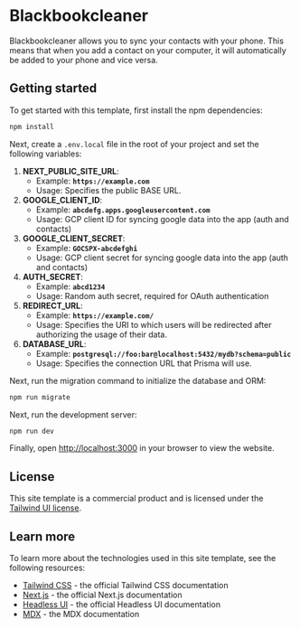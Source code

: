 # Blackbookcleaner

Blackbookcleaner allows you to sync your contacts with your phone. This means that when you add a contact on your computer, it will automatically be added to your phone and vice versa.

## Getting started

To get started with this template, first install the npm dependencies:

```bash
npm install
```

Next, create a `.env.local` file in the root of your project and set the following variables:

1. **NEXT_PUBLIC_SITE_URL**:
   - Example: **`https://example.com`**
   - Usage: Specifies the public BASE URL.
2. **GOOGLE_CLIENT_ID**:
   - Example: **`abcdefg.apps.googleusercontent.com`**
   - Usage: GCP client ID for syncing google data into the app (auth and contacts)
3. **GOOGLE_CLIENT_SECRET**:
   - Example: **`GOCSPX-abcdefghi`**
   - Usage: GCP client secret for syncing google data into the app (auth and contacts)
4. **AUTH_SECRET**:
   - Example: **`abcd1234`**
   - Usage: Random auth secret, required for OAuth authentication
5. **REDIRECT_URL**:
   - Example: **`https://example.com/`**
   - Usage: Specifies the URI to which users will be redirected after authorizing the usage of their data.
6. **DATABASE_URL**:
   - Example: **`postgresql://foo:bar@localhost:5432/mydb?schema=public`**
   - Usage: Specifies the connection URL that Prisma will use.

Next, run the migration command to initialize the database and ORM:

```bash
npm run migrate
```

Next, run the development server:

```bash
npm run dev
```

Finally, open [http://localhost:3000](http://localhost:3000) in your browser to view the website.

## License

This site template is a commercial product and is licensed under the [Tailwind UI license](https://tailwindui.com/license).

## Learn more

To learn more about the technologies used in this site template, see the following resources:

- [Tailwind CSS](https://tailwindcss.com/docs) - the official Tailwind CSS documentation
- [Next.js](https://nextjs.org/docs) - the official Next.js documentation
- [Headless UI](https://headlessui.dev) - the official Headless UI documentation
- [MDX](https://mdxjs.com) - the MDX documentation
